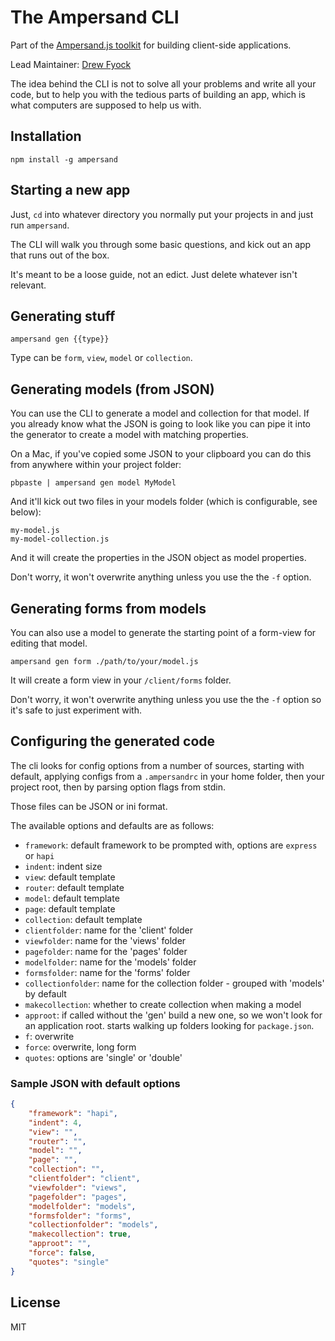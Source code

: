 # The Ampersand CLI

<!-- starthide -->
Part of the [Ampersand.js toolkit](http://ampersandjs.com) for building client-side applications.
<!-- endhide -->

Lead Maintainer: [Drew Fyock](https://github.com/fyockm)

The idea behind the CLI is not to solve all your problems and write all your code, but to help you with the tedious parts of building an app, which is what computers are supposed to help us with.

## Installation

```
npm install -g ampersand
```

## Starting a new app

Just, `cd` into whatever directory you normally put your projects in and just run `ampersand`.

The CLI will walk you through some basic questions, and kick out an app that runs out of the box.

It's meant to be a loose guide, not an edict. Just delete whatever isn't relevant.


## Generating stuff

```
ampersand gen {{type}}
```

Type can be `form`, `view`, `model` or `collection`.


## Generating models (from JSON)

You can use the CLI to generate a model and collection for that model. If you already know what the JSON is going to look like you can pipe it into the generator to create a model with matching properties.

On a Mac, if you've copied some JSON to your clipboard you can do this from anywhere within your project folder:

```
pbpaste | ampersand gen model MyModel
```

And it'll kick out two files in your models folder (which is configurable, see below):

```
my-model.js
my-model-collection.js
```

And it will create the properties in the JSON object as model properties.

Don't worry, it won't overwrite anything unless you use the the `-f` option.


## Generating forms from models

You can also use a model to generate the starting point of a form-view for editing that model.

```
ampersand gen form ./path/to/your/model.js
```

It will create a form view in your `/client/forms` folder.


Don't worry, it won't overwrite anything unless you use the the `-f` option so it's safe to just experiment with.


## Configuring the generated code

The cli looks for config options from a number of sources, starting with default, applying configs from a `.ampersandrc` in your home folder, then your project root, then by parsing option flags from stdin.

Those files can be JSON or ini format.

The available options and defaults are as follows:

- `framework`: default framework to be prompted with, options are `express` or `hapi`
- `indent`: indent size
- `view`: default template
- `router`: default template
- `model`: default template
- `page`: default template
- `collection`: default template
- `clientfolder`: name for the 'client' folder
- `viewfolder`: name for the 'views' folder
- `pagefolder`: name for the 'pages' folder
- `modelfolder`: name for the 'models' folder
- `formsfolder`: name for the 'forms' folder
- `collectionfolder`: name for the collection folder - grouped with 'models' by default
- `makecollection`: whether to create collection when making a model
- `approot`: if called without the 'gen' build a new one, so we won't look for an application root. starts walking up folders looking for `package.json`.
- `f`: overwrite
- `force`: overwrite, long form
- `quotes`: options are 'single' or 'double'

### Sample JSON with default options

```json
{
    "framework": "hapi",
    "indent": 4,
    "view": "",
    "router": "",
    "model": "",
    "page": "",
    "collection": "",
    "clientfolder": "client",
    "viewfolder": "views",
    "pagefolder": "pages",
    "modelfolder": "models",
    "formsfolder": "forms",
    "collectionfolder": "models",
    "makecollection": true,
    "approot": "",
    "force": false,
    "quotes": "single"
}
```

## License

MIT
